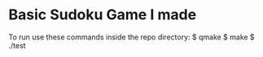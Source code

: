 # Basic Sudoku Game I made

To run use these commands inside the repo directory:
$ qmake
$ make
$ ./test
